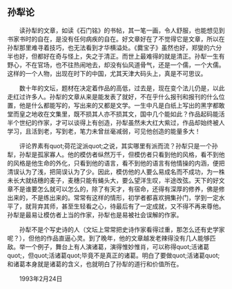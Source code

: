   

## 孙犁论

　　读孙犁的文章，如读《石门铭》的书帖，其一笔一画，令人舒服，也能想见到书家书时的自在，是没有任何病疾的自在。好文章好在了不觉得它是文章，所以在孙犁那里难寻着技巧，也无法看到才华横溢处。《爨宝子》虽然也好，郑燮的六分半也好，但都好在奇与怪上，失之于清正。而世上最难得的就是清正。孙犁一生有野心，不在官场，也不往热闹地去，却没有仙风道骨气，还是一个儒，一个大儒。这样的一个人物，出现在时下的中国，尤其天津大码头上，真是不可思议。

　　数十年的文坛，题材在决定着作品的高低，过去是，现在变个法儿仍是，以此走红过许多人。孙犁的文章从来是能发表了就好，不在乎什么报刊和报刊的什么位置，他是什么都能写的，写出来的又都是文学。一生中凡是白纸上写出的黑字都敢堂而皇之地收在文集里，既不损其人亦不损其文，国中几个能如此？作品起码能活半个世纪的作家，才可以谈得上有创造，孙犁虽然未大红大紫过，作品却始终被人学习，且活到老，写到老，笔力未曾丝毫减弱，可见他创造的能量多大！

　　评论界素有quot;荷花淀派quot;之说，其实哪里有派而流？孙犁只是一个孙犁，孙犁是孤家寡人。他的模仿者纵然万千，但模仿者只看到他的风格，看不到他的风格是他生命的外化，只看到他的语言，看不到他的语言有他情操的内涵，便把清误认为了浅，把简误认为了少。因此，模仿他的人要么易成名而不成功，为一株未长大就结穗的麦子，麦穗只能有蝇头大，要么望洋生叹，半途改弦。天下的好文章不是谁要怎么就可以怎么的，除了有天才，有宿命，还得有深厚的修养，佛是修出来的，不是练出来的。常常有这样的情形，初学者都喜欢拥集孙门，学到一定水平了，就背弃其师，甚至生轻看之心，待最后有了一定成就，又不得不再来尊他。孙犁是最易让模仿者上当的作家，孙犁也是易被社会误解的作家。

　　孙犁不是个写史诗的人（文坛上常常把史诗作家看得过重，那怎么还有史学家呢？），但他的作品直逼心灵。到了晚年，他的文章越发老辣得没有几人能够匹敌。举一个例子，舞台上有人演诸葛，演得惟妙惟肖，可以称得quot;活诸葛quot;，但quot;活诸葛quot;毕竟不是真正的诸葛。明白了要做quot;活诸葛quot;和诸葛本身就是诸葛的含义，也就明白了孙犁的道行和价值所在。

　　1993年2月24日